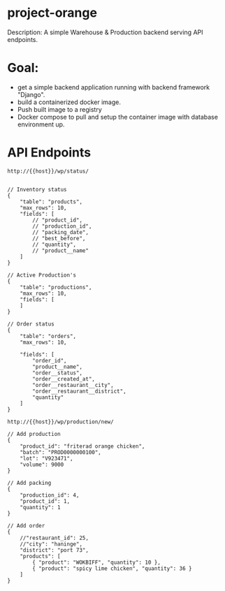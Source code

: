 # project-orange

Description:
A simple Warehouse & Production backend serving API endpoints.

# Goal:
- get a simple backend application running with backend framework "Django".
- build a containerized docker image.
- Push built image to a registry
- Docker compose to pull and setup the container image with database environment up.


# API Endpoints

```
http://{{host}}/wp/status/


// Inventory status
{
    "table": "products",
    "max_rows": 10,
    "fields": [
        // "product_id",
        // "production_id",
        // "packing_date",
        // "best_before",
        // "quantity",
        // "product__name"
    ]
}

// Active Production's
{
    "table": "productions",
    "max_rows": 10,
    "fields": [
    ]
}

// Order status
{
    "table": "orders",
    "max_rows": 10,
    
    "fields": [
        "order_id",
        "product__name",
        "order__status",
        "order__created_at",
        "order__restaurant__city",
        "order__restaurant__district",
        "quantity"
    ]
}
```

```
http://{{host}}/wp/production/new/

// Add production
{
    "product_id": "friterad orange chicken",
    "batch": "PROD0000000100",
    "lot": "V923471",
    "volume": 9000
}

// Add packing
{
    "production_id": 4,
    "product_id": 1,
    "quantity": 1
}

// Add order
{
    //"restaurant_id": 25,
    //"city": "haninge",
    "district": "port 73",
    "products": [
        { "product": "WOKBIFF", "quantity": 10 },
        { "product": "spicy lime chicken", "quantity": 36 }
    ]
}
```